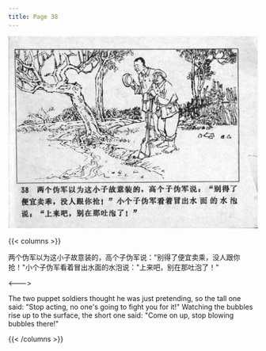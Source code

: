 ```yaml
---
title: Page 38
---
```


![niqiu page](./../../images/niqiu/seifert0397_nqkg_0042_038.jpg)

{{< columns >}}

两个伪军以为这小子故意装的，高个子伪军说："别得了便宜卖乘，没人跟你抢！"小个子伪军看着冒出水面的水泡说："上来吧，别在那吐泡了！"

<--->

The two puppet soldiers thought he was just pretending, so the tall one said: "Stop acting, no one\'s going to fight you for it!" Watching the bubbles rise up to the surface, the short one said: "Come on up, stop blowing bubbles there!"

{{< /columns >}}
